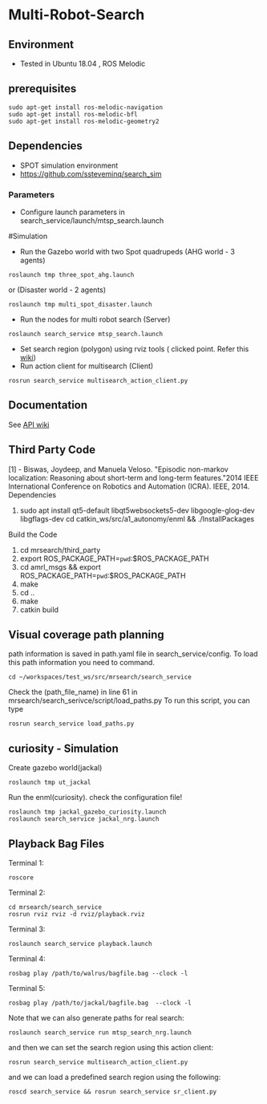 # Multi-Robot-Search

## Environment
- Tested in Ubuntu 18.04 , ROS Melodic
## prerequisites 
```
sudo apt-get install ros-melodic-navigation
sudo apt-get install ros-melodic-bfl
sudo apt-get install ros-melodic-geometry2
```
## Dependencies
- SPOT simulation environment
- https://github.com/ssteveminq/search_sim


### Parameters
 - Configure launch parameters in search_service/launch/mtsp_search.launch
 

#Simulation
- Run the Gazebo world with two Spot quadrupeds (AHG world - 3 agents)
```
roslaunch tmp three_spot_ahg.launch
```
or (Disaster world - 2 agents)
```
roslaunch tmp multi_spot_disaster.launch
```

- Run the nodes for multi robot search (Server)
```
roslaunch search_service mtsp_search.launch
```
- Set search region (polygon) using rviz tools ( clicked point. Refer this [wiki](https://github.com/ssteveminq/mrsearch/wiki/API#5-demo-with-gazebo-simulation))
- Run action client for multisearch (Client)
``` 
rosrun search_service multisearch_action_client.py
```
 
## Documentation
See [API wiki](https://github.com/ssteveminq/mrsearch/wiki/API)


## Third Party Code
[1] - Biswas, Joydeep, and Manuela Veloso. "Episodic non-markov localization: Reasoning about short-term and long-term features."2014 IEEE International Conference on Robotics and Automation (ICRA). IEEE, 2014.
Dependencies
1. sudo apt install qt5-default libqt5websockets5-dev libgoogle-glog-dev libgflags-dev cd catkin_ws/src/a1_autonomy/enml && ./InstallPackages

Build the Code
1. cd mrsearch/third_party
2. export ROS_PACKAGE_PATH=`pwd`:$ROS_PACKAGE_PATH 
3. cd amrl_msgs && export ROS_PACKAGE_PATH=`pwd`:$ROS_PACKAGE_PATH 
4. make
5. cd .. 
6. make 
7. catkin build




## Visual coverage path planning 
path information is saved in path.yaml file in search_service/config. To load this path information you need to command.
```
cd ~/workspaces/test_ws/src/mrsearch/search_service
```
Check the (path_file_name) in line 61 in mrsearch/search_serivce/script/load_paths.py
To run this script, you can type
```
rosrun search_service load_paths.py
```


## curiosity - Simulation
Create gazebo world(jackal)
```
roslaunch tmp ut_jackal
```
Run the enml(curiosity). check the configuration file!
```
roslaunch tmp jackal_gazebo_curiosity.launch
roslaunch search_service jackal_nrg.launch
```

## Playback Bag Files
Terminal 1:
```
roscore
```
Terminal 2:
```
cd mrsearch/search_service
rosrun rviz rviz -d rviz/playback.rviz
```
Terminal 3:
```
roslaunch search_service playback.launch
```
Terminal 4:
```
rosbag play /path/to/walrus/bagfile.bag --clock -l
```
Terminal 5:
```
rosbag play /path/to/jackal/bagfile.bag  --clock -l
```

Note that we can also generate paths for real search:
```
roslaunch search_service run mtsp_search_nrg.launch
```
and then we can set the search region using this action client:
```
rosrun search_service multisearch_action_client.py
```
and we can load a predefined search region using the following:
```
roscd search_service && rosrun search_service sr_client.py
```


